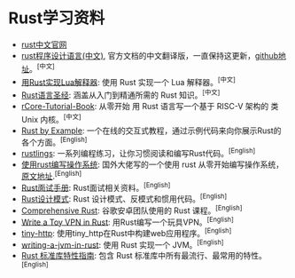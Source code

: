 # Rust学习资料

- [rust中文官网](https://www.rust-lang.org/zh-CN/)
- [rust程序设计语言(中文)](https://kaisery.github.io/trpl-zh-cn/), 官方文档的中文翻译版，一直保持这更新，[github地址](https://github.com/KaiserY/trpl-zh-cn)。<sup>[中文]</sup>
- [用Rust实现Lua解释器](https://github.com/WuBingzheng/build-lua-in-rust): 使用 Rust 实现一个 Lua 解释器。<sup>[中文]</sup>
- [Rust语言圣经](https://github.com/sunface/rust-course): 涵盖从入门到精通所需的 Rust 知识。<sup>[中文]</sup>
- [rCore-Tutorial-Book](https://rcore-os.cn/rCore-Tutorial-Book-v3/index.html): 从零开始 用 Rust 语言写一个基于 RISC-V 架构的 类 Unix 内核。<sup>[中文]</sup>
- [Rust by Example](https://doc.rust-lang.org/rust-by-example/): 一个在线的交互式教程，通过示例代码来向你展示Rust的各个方面。<sup>[English]</sup>
- [rustlings](https://github.com/rust-lang/rustlings): 一系列编程练习，让你习惯阅读和编写Rust代码。<sup>[English]</sup>
- [使用rust编写操作系统](https://github.com/rustcc/writing-an-os-in-rust): 国外大佬写的一个使用 rust 从零开始编写操作系统，[原文地址](https://os.phil-opp.com/).<sup>[English]</sup>
- [Rust面试手册](https://github.com/imhq/rust-interview-handbook): Rust面试相关资料。<sup>[English]</sup>
- [Rust设计模式](https://github.com/rust-unofficial/patterns): Rust 设计模式、反模式和惯用代码。<sup>[English]</sup>
- [Comprehensive Rust](https://github.com/google/comprehensive-rust): 谷歌安卓团队使用的 Rust 课程。<sup>[English]</sup>
- [Write a Toy VPN in Rust](https://write.yiransheng.com/vpn): 用Rust编写一个玩具VPN。<sup>[English]</sup>
- [tiny-http](https://rust.code-maven.com/tiny-http): 使用tiny_http在Rust中构建web应用程序。<sup>[English]</sup>
- [writing-a-jvm-in-rust](https://andreabergia.com/series/writing-a-jvm-in-rust/): 使用 Rust 实现一个 JVM。<sup>[English]</sup>
- [Rust 标准库特性指南](https://github.com/pretzelhammer/rust-blog/blob/master/posts/translations/zh-hans/tour-of-rusts-standard-library-traits.md): 包含 Rust 标准库中所有最流行、最常用的特性。<sup>[English]</sup>